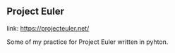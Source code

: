 ## Project Euler 

link: https://projecteuler.net/

Some of my practice for Project Euler written in pyhton.

